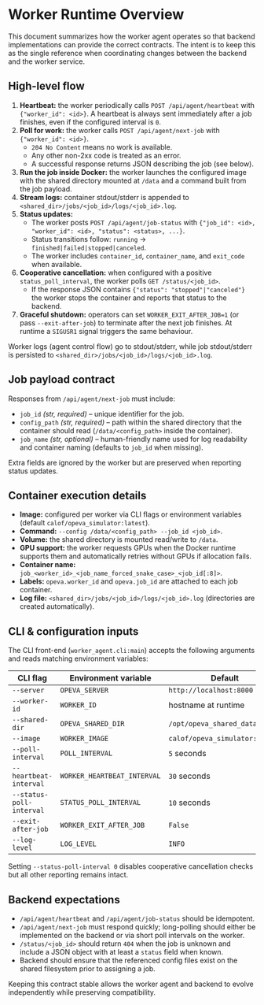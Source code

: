 # Worker Runtime Overview

This document summarizes how the worker agent operates so that backend
implementations can provide the correct contracts. The intent is to keep this
as the single reference when coordinating changes between the backend and the
worker service.

## High-level flow

1. **Heartbeat:** the worker periodically calls `POST /api/agent/heartbeat` with
   `{"worker_id": <id>}`. A heartbeat is always sent immediately after a job
   finishes, even if the configured interval is `0`.
2. **Poll for work:** the worker calls `POST /api/agent/next-job` with
   `{"worker_id": <id>}`.
   - `204 No Content` means no work is available.
   - Any other non-2xx code is treated as an error.
   - A successful response returns JSON describing the job (see below).
3. **Run the job inside Docker:** the worker launches the configured image with
   the shared directory mounted at `/data` and a command built from the job
   payload.
4. **Stream logs:** container stdout/stderr is appended to
   `<shared_dir>/jobs/<job_id>/logs/<job_id>.log`.
5. **Status updates:**
   - The worker posts `POST /api/agent/job-status` with
     `{"job_id": <id>, "worker_id": <id>, "status": <status>, ...}`.
   - Status transitions follow: `running` → `finished|failed|stopped|canceled`.
   - The worker includes `container_id`, `container_name`, and `exit_code` when
     available.
6. **Cooperative cancellation:** when configured with a positive
   `status_poll_interval`, the worker polls `GET /status/<job_id>`.
   - If the response JSON contains `{"status": "stopped"|"canceled"}` the
     worker stops the container and reports that status to the backend.
7. **Graceful shutdown:** operators can set `WORKER_EXIT_AFTER_JOB=1` (or pass
   `--exit-after-job`) to terminate after the next job finishes. At runtime a
   `SIGUSR1` signal triggers the same behaviour.

Worker logs (agent control flow) go to stdout/stderr, while job stdout/stderr is
persisted to `<shared_dir>/jobs/<job_id>/logs/<job_id>.log`.

## Job payload contract

Responses from `/api/agent/next-job` must include:

- `job_id` *(str, required)* – unique identifier for the job.
- `config_path` *(str, required)* – path within the shared directory that the
  container should read (`/data/<config_path>` inside the container).
- `job_name` *(str, optional)* – human-friendly name used for log readability
  and container naming (defaults to `job_id` when missing).

Extra fields are ignored by the worker but are preserved when reporting status
updates.

## Container execution details

- **Image:** configured per worker via CLI flags or environment variables
  (default `calof/opeva_simulator:latest`).
- **Command:** `--config /data/<config_path> --job_id <job_id>`.
- **Volume:** the shared directory is mounted read/write to `/data`.
- **GPU support:** the worker requests GPUs when the Docker runtime supports
  them and automatically retries without GPUs if allocation fails.
- **Container name:** `job_<worker_id>_<job_name_forced_snake_case>_<job_id[:8]>`.
- **Labels:** `opeva.worker_id` and `opeva.job_id` are attached to each job container.
- **Log file:** `<shared_dir>/jobs/<job_id>/logs/<job_id>.log` (directories are
  created automatically).

## CLI & configuration inputs

The CLI front-end (`worker_agent.cli:main`) accepts the following arguments and
reads matching environment variables:

| CLI flag | Environment variable | Default |
| --- | --- | --- |
| `--server` | `OPEVA_SERVER` | `http://localhost:8000` |
| `--worker-id` | `WORKER_ID` | hostname at runtime |
| `--shared-dir` | `OPEVA_SHARED_DIR` | `/opt/opeva_shared_data` |
| `--image` | `WORKER_IMAGE` | `calof/opeva_simulator:latest` |
| `--poll-interval` | `POLL_INTERVAL` | `5` seconds |
| `--heartbeat-interval` | `WORKER_HEARTBEAT_INTERVAL` | `30` seconds |
| `--status-poll-interval` | `STATUS_POLL_INTERVAL` | `10` seconds |
| `--exit-after-job` | `WORKER_EXIT_AFTER_JOB` | `False` |
| `--log-level` | `LOG_LEVEL` | `INFO` |

Setting `--status-poll-interval 0` disables cooperative cancellation checks but
all other reporting remains intact.

## Backend expectations

- `/api/agent/heartbeat` and `/api/agent/job-status` should be idempotent.
- `/api/agent/next-job` must respond quickly; long-polling should either be
  implemented on the backend or via short poll intervals on the worker.
- `/status/<job_id>` should return `404` when the job is unknown and include a
  JSON object with at least a `status` field when known.
- Backend should ensure that the referenced config files exist on the shared
  filesystem prior to assigning a job.

Keeping this contract stable allows the worker agent and backend to evolve
independently while preserving compatibility.
